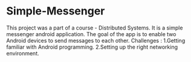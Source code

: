 # Simple-Messenger

This project was a part of a course - Distributed Systems. It is a simple messenger android application.
The goal of the app is to enable two Android devices to send messages to each other.
Challenges : 
1.Getting familiar with Android programming.
2.Setting up the right networking environment.